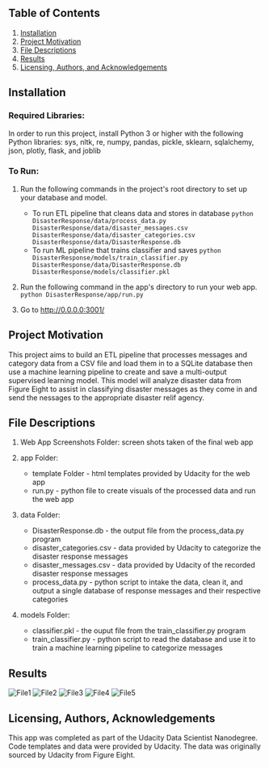 ## Table of Contents

1. [Installation](#installation)
2. [Project Motivation](#motivation)
3. [File Descriptions](#files)
4. [Results](#results)
5. [Licensing, Authors, and Acknowledgements](#licensing)

## Installation <a name="installation"></a>
### Required Libraries:
In order to run this project, install Python 3 or higher with the following Python libraries: sys, nltk, re, numpy, pandas, pickle, sklearn, sqlalchemy, json, plotly, flask, and joblib
### To Run:
1. Run the following commands in the project's root directory to set up your database and model.

    - To run ETL pipeline that cleans data and stores in database `python DisasterResponse/data/process_data.py DisasterResponse/data/disaster_messages.csv DisasterResponse/data/disaster_categories.csv DisasterResponse/data/DisasterResponse.db`
    - To run ML pipeline that trains classifier and saves `python DisasterResponse/models/train_classifier.py DisasterResponse/data/DisasterResponse.db DisasterResponse/models/classifier.pkl`

2. Run the following command in the app's directory to run your web app.
    `python DisasterResponse/app/run.py`

3. Go to http://0.0.0.0:3001/

## Project Motivation<a name="motivation"></a>

This project aims to build an ETL pipeline that processes messages and category data from a CSV file and load them in to a SQLite database then use a machine learning pipeline to create and save a multi-output supervised learning model. This model will analyze disaster data from Figure Eight to assist in classifying disaster messages as they come in and send the nessages to the appropriate disaster relif agency.

## File Descriptions<a name="files"></a>
1. Web App Screenshots Folder: screen shots taken of the final web app
2. app Folder:

    - template Folder - html templates provided by Udacity for the web app
    - run.py - python file to create visuals of the processed data and run the web app
3. data Folder:

    - DisasterResponse.db - the output file from the process_data.py program
    - disaster_categories.csv - data provided by Udacity to categorize the disaster response messages
    - disaster_messages.csv - data provided by Udacity of the recorded disaster response messages
    - process_data.py - python script to intake the data, clean it, and output a single database of response messages and their respective categories
4. models Folder:

    - classifier.pkl - the ouput file from the train_classifier.py program
    - train_classifier.py - python script to read the database and use it to train a machine learning pipeline to categorize messages

## Results<a name="results"></a>

![File1](https://github.com/jadefreese/disaster-response-pipeline-project/blob/main/Web%20App%20Screenshots/Classifying%20Message.JPG)
![File2](https://github.com/jadefreese/disaster-response-pipeline-project/blob/main/Web%20App%20Screenshots/Home%20Page1.JPG)
![File3](https://github.com/jadefreese/disaster-response-pipeline-project/blob/main/Web%20App%20Screenshots/Home%20Page2.JPG)
![File4](https://github.com/jadefreese/disaster-response-pipeline-project/blob/main/Web%20App%20Screenshots/Home%20Page3.JPG)
![File5](https://github.com/jadefreese/disaster-response-pipeline-project/blob/main/Web%20App%20Screenshots/Home%20Page4.JPG)

## Licensing, Authors, Acknowledgements<a name="licensing"></a>
This app was completed as part of the Udacity Data Scientist Nanodegree. Code templates and data were provided by Udacity. The data was originally sourced by Udacity from Figure Eight.


